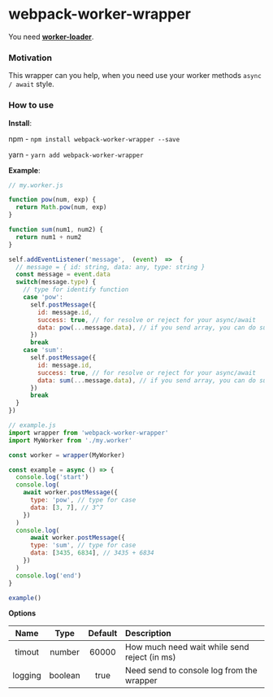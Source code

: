 # webpack-worker-wrapper

You need [**worker-loader**](https://www.npmjs.com/package/worker-loader).
### Motivation
This wrapper can you help, when you need use your worker methods `async / await` style.
### How to use
**Install**:

npm - `npm install webpack-worker-wrapper --save`

yarn - `yarn add webpack-worker-wrapper`

**Example**:
```js
// my.worker.js

function pow(num, exp) {
  return Math.pow(num, exp)
}

function sum(num1, num2) {
  return num1 + num2
}

self.addEventListener('message',  (event)  =>  {
  // message = { id: string, data: any, type: string }
  const message = event.data
  switch(message.type) {
    // type for identify function
    case 'pow':
      self.postMessage({
        id: message.id,
        success: true, // for resolve or reject for your async/await
        data: pow(...message.data), // if you send array, you can do such
      })
      break
    case 'sum':
      self.postMessage({
        id: message.id,
        success: true, // for resolve or reject for your async/await
        data: sum(...message.data), // if you send array, you can do such
      })
      break
  }
})

```
```js
// example.js
import wrapper from 'webpack-worker-wrapper'
import MyWorker from './my.worker'

const worker = wrapper(MyWorker)

const example = async () => {
  console.log('start')
  console.log(
    await worker.postMessage({
      type: 'pow', // type for case
      data: [3, 7], // 3^7
    })
  )
  console.log(
      await worker.postMessage({
      type: 'sum', // type for case
      data: [3435, 6834], // 3435 + 6834
    })
  )
  console.log('end')
}

example()

```

**Options**

|Name|Type|Default|Description|
|:--:|:--:|:-----:|:----------|
|timout|number|60000|How much need wait while send reject (in ms)
|logging|boolean|true|Need send to console log from the wrapper
